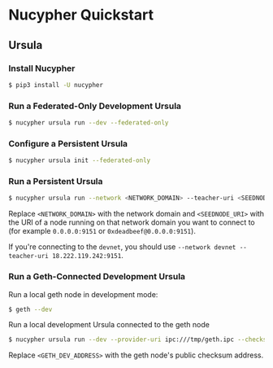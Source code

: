 # Nucypher Quickstart

## Ursula

### Install Nucypher

```bash
$ pip3 install -U nucypher
```

### Run a Federated-Only Development Ursula

```bash
$ nucypher ursula run --dev --federated-only
```

### Configure a Persistent Ursula

```bash
$ nucypher ursula init --federated-only
```

### Run a Persistent Ursula

```bash
$ nucypher ursula run --network <NETWORK_DOMAIN> --teacher-uri <SEEDNODE_URI> --federated-only
```

Replace `<NETWORK_DOMAIN>` with the network domain and `<SEEDNODE_URI>` with the URI of a node running on that network
domain you want to connect to (for example `0.0.0.0:9151` or `0xdeadbeef@0.0.0.0:9151`).

If you're connecting to the `devnet`, you should use `--network devnet --teacher-uri 18.222.119.242:9151`.

### Run a Geth-Connected Development Ursula

Run a local geth node in development mode:

```bash
$ geth --dev
```

Run a local development Ursula connected to the geth node

```bash
$ nucypher ursula run --dev --provider-uri ipc:///tmp/geth.ipc --checksum-address <GETH_DEV_ADDRESS>
```

Replace `<GETH_DEV_ADDRESS>` with the geth node's public checksum address.
